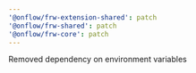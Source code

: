 ```yaml
---
'@onflow/frw-extension-shared': patch
'@onflow/frw-shared': patch
'@onflow/frw-core': patch
---
```


Removed dependency on environment variables
